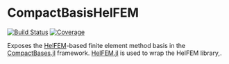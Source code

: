 # CompactBasisHelFEM

[![Build Status](https://github.com/mortenpi/CompactBasisHelFEM.jl/workflows/CI/badge.svg)](https://github.com/mortenpi/CompactBasisHelFEM.jl/actions)
[![Coverage](https://codecov.io/gh/mortenpi/CompactBasisHelFEM.jl/branch/master/graph/badge.svg)](https://codecov.io/gh/mortenpi/CompactBasisHelFEM.jl)

Exposes the [HelFEM][HelFEM]-based finite element method basis in the [CompactBases.jl][CompactBases.jl] framework.
[HelFEM.jl][HelFEM.jl] is used to wrap the HelFEM library,.

[HelFEM]: https://github.com/susilehtola/HelFEM
[HelFEM.jl]: https://github.com/mortenpi/HelFEM.jl
[CompactBases.jl]: https://github.com/JuliaApproximation/CompactBases.jl
